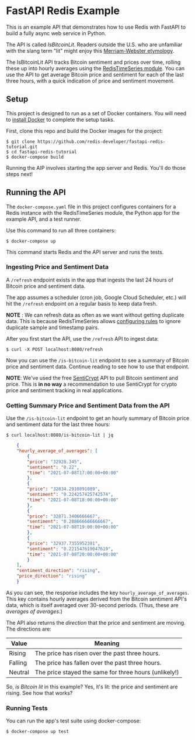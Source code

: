 # FastAPI Redis Example

This is an example API that demonstrates how to use Redis with FastAPI to build
a fully async web service in Python.

The API is called *IsBitcoinLit*. Readers outside the U.S. who are unfamiliar with
the slang term "lit" might enjoy this [Merriam-Webster
etymology](https://www.merriam-webster.com/words-at-play/lit-meaning-origin#:~:text=Lit%20has%20been%20used%20as,is%20%22exciting%20or%20excellent.%22).

The IsBitcoinLit API tracks Bitcoin sentiment and prices over time, rolling
these up into hourly averages using the [RedisTimeSeries
module](https://oss.redislabs.com/redistimeseries/). You can use the API to get
average Bitcoin price and sentiment for each of the last three hours, with a
quick indication of price and sentiment movement.


## Setup

This project is designed to run as a set of Docker containers. You will need to
[install Docker](https://www.docker.com/) to complete the setup tasks.

First, clone this repo and build the Docker images for the project:

    $ git clone https://github.com/redis-developer/fastapi-redis-tutorial.git
    $ cd fastapi-redis-tutorial
    $ docker-compose build

Running the AIP involves starting the app server and Redis. You'll do those steps
next!


## Running the API

The `docker-compose.yaml` file in this project configures containers for a Redis
instance with the RedisTimeSeries module, the Python app for the example API,
and a test runner.

Use this command to run all three containers:

    $ docker-compose up

This command starts Redis and the API server and runs the tests.


### Ingesting Price and Sentiment Data

A `/refresh` endpoint exists in the app that ingests the last 24 hours of
Bitcoin price and sentiment data.

The app assumes a scheduler (cron job, Google Cloud Scheduler, etc.) will hit
the `/refresh` endpoint on a regular basis to keep data fresh.

**NOTE** : We can refresh data as often as we want without getting
duplicate data. This is because RedisTimeSeries allows [configuring
rules](https://oss.redislabs.com/redistimeseries/configuration/#duplicate_policy)
to ignore duplicate sample and timestamp pairs.

After you first start the API, use the `/refresh` API to ingest data:

    $ curl -X POST localhost:8080/refresh

Now you can use the `/is-bitcoin-lit` endpoint to see a summary of Bitcoin price
and sentiment data. Continue reading to see how to use that endpoint.

**NOTE**: We've used the free [SentiCrypt](https://senticrypt.com) API to pull
Bitcoin sentiment and price. This is **in no way** a recommendation to use
SentiCrypt for crypto price and sentiment tracking in real applications.


### Getting Summary Price and Sentiment Data from the API

Use the `/is-bitcoin-lit` endpoint to get an hourly summary of Bitcoin price and
sentiment data for the last three hours:

    $ curl localhost:8080/is-bitcoin-lit | jq

```json
    {
    "hourly_average_of_averages": [
        {
        "price": "32928.345",
        "sentiment": "0.22",
        "time": "2021-07-08T17:00:00+00:00"
        },
        {
        "price": "32834.2910891089",
        "sentiment": "0.224257425742574",
        "time": "2021-07-08T18:00:00+00:00"
        },
        {
        "price": "32871.3406666667",
        "sentiment": "0.208666666666667",
        "time": "2021-07-08T19:00:00+00:00"
        },
        {
        "price": "32937.7355952381",
        "sentiment": "0.221547619047619",
        "time": "2021-07-08T20:00:00+00:00"
        }
    ],
    "sentiment_direction": "rising",
    "price_direction": "rising"
    }
```

As you can see, the response includes the key `hourly_average_of_averages`. This
key contains hourly averages derived from the Bitcoin sentiment API's data,
which is itself averaged over 30-second periods. (Thus, these are *averages of
averages*.)

The API also returns the *direction* that the price and sentiment are moving.
The directions are:

Value  | Meaning
---------|----------
Rising | The price has risen over the past three hours.
Falling | The price has fallen over the past three hours.
Neutral | The price stayed the same for three hours (unlikely!)

So, *is Bitcoin lit* in this example? Yes, it's lit: the price and sentiment are
rising. See how that works?


### Running Tests

You can run the app's test suite using docker-compose:

    $ docker-compose up test
